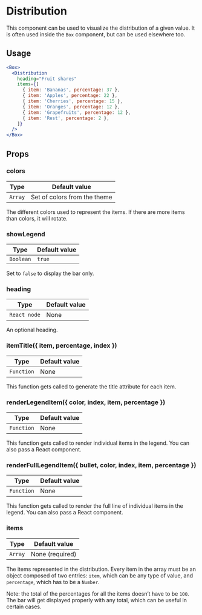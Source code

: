 # Distribution

This component can be used to visualize the distribution of a given value. It is often used inside the `Box` component, but can be used elsewhere too.

## Usage

```jsx
<Box>
  <Distribution
    heading="Fruit shares"
    items={[
      { item: 'Bananas', percentage: 37 },
      { item: 'Apples', percentage: 22 },
      { item: 'Cherries', percentage: 15 },
      { item: 'Oranges', percentage: 12 },
      { item: 'Grapefruits', percentage: 12 },
      { item: 'Rest', percentage: 2 },
    ]}
  />
</Box>
```

## Props

### colors

| Type    | Default value                |
| ------- | ---------------------------- |
| `Array` | Set of colors from the theme |

The different colors used to represent the items. If there are more items than
colors, it will rotate.

### showLegend

| Type      | Default value |
| --------- | ------------- |
| `Boolean` | `true`        |

Set to `false` to display the bar only.

### heading

| Type         | Default value |
| ------------ | ------------- |
| `React node` | None          |

An optional heading.

### itemTitle({ item, percentage, index })

| Type       | Default value |
| ---------- | ------------- |
| `Function` | None          |

This function gets called to generate the title attribute for each item.

### renderLegendItem({ color, index, item, percentage })

| Type       | Default value |
| ---------- | ------------- |
| `Function` | None          |

This function gets called to render individual items in the legend. You can
also pass a React component.

### renderFullLegendItem({ bullet, color, index, item, percentage })

| Type       | Default value |
| ---------- | ------------- |
| `Function` | None          |

This function gets called to render the full line of individual items in the
legend. You can also pass a React component.

### items

| Type    | Default value   |
| ------- | --------------- |
| `Array` | None (required) |

The items represented in the distribution. Every item in the array must be an
object composed of two entries: `item`, which can be any type of value, and
`percentage`, which has to be a `Number`.

Note: the total of the percentages for all the items doesn’t have to be `100`.
The bar will get displayed properly with any total, which can be useful in
certain cases.
